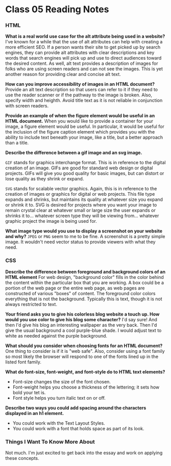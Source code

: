 # Class 05 Reading Notes

### HTML

**What is a real world use case for the alt attribute being used in a website?**
I've known for a while that the use of alt attributes can help with creating a more efficient SEO. If a person wants their site to get picked up by search engines, they can provide alt attributes with clear descriptions and key words that search engines will pick up and use to direct audiences toward the desired content. As well, alt text provides a description of images for folks who are using screen readers and can not see the images. This is yet another reason for providing clear and concise alt text.

**How can you improve accessibility of images in an HTML document?**
Provide an alt text description so that users can refer to it if they need to use the reader scanner or if the pathway to the image is broken. Also, specify width and heighth. Avoid title text as it is not reliable in conjunction with screen readers.

**Provide an example of when the figure element would be useful in an HTML document.**
When you would like to provide a container for your image, a figure element would be useful. In particular, it would be useful for the inclusion of the figure caption element which provides you with the ability to include text beneath your image, like a title, but a better approach than a title.

**Describe the difference between a gif image and an svg image.**

`GIF` stands for graphics interchange format. This is in reference to the digital creation of an image. GIFs are good for standard web design or digital projects. GIFs will give you good quality for basic images, but can distort or lose quality as they shrink or expand.

`SVG` stands for scalable vector graphics. Again, this is in reference to the creation of images or graphics for digital or web projects. This file type expands and shrinks, but maintains its quality at whatever size you expand or shrink it to. SVG is desired for projects where you want your image to remain crystal clear at whatever small or large size the user expands or shrinks it to... whatever screen type they will be viewing from... whatever graphic project the image is being used for.

**What image type would you use to display a screenshot on your website and why?**
`JPEG` or `PNG` seem to me to be fine. A screenshot is a pretty simple image. It wouldn't need vector status to provide viewers with what they need.

### CSS

**Describe the difference between foreground and background colors of an HTML element**
For web design, "background color" fills in the color behind the content within the particular box that you are working. A box could be a portion of the web page or the entire web page, as web pages are constructed of various "boxes" of content. The foreground color colors everything that is not the background. Typically this is text, though it is not always restricted to text.

**Your friend asks you to give his colorless blog website a touch up. How would you use color to give his blog some character?**
I'd say sure! And then I'd give his blog an interesting wallpaper as the very back. Then I'd give the usual background a cool purple-blue shade. I would adjust text to white as needed against the purple background.

**What should you consider when choosing fonts for an HTML document?**
One thing to consider is if it is "web safe". Also, consider using a font family so most likely the browser will respond to one of the fonts lined up in the listed font family.

**What do font-size, font-weight, and font-style do to HTML text elements?**

- Font-size changes the size of the font chosen. 
- Font-weight helps you choose a thickness of the lettering; it sets how bold your tet is.
- Font style helps you turn italic text on or off.

**Describe two ways you could add spacing around the characters displayed in an h1 element.**

- You could work with the Text Layout Styles.
- You could work with a font that holds space as part of its look.

### Things I Want To Know More About

Not much. I'm just excited to get back into the essay and work on applying these concepts.
